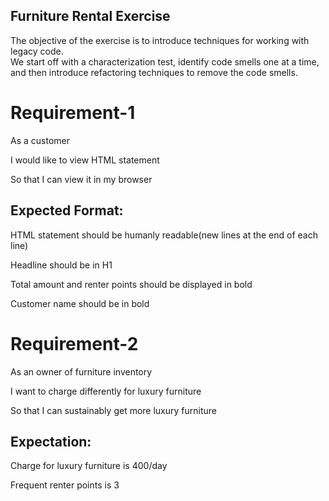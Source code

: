 ## Furniture Rental Exercise

The objective of the exercise is to introduce techniques for working with legacy code.  
We start off with a characterization test, identify code smells one at a time,  
and then introduce refactoring techniques to remove the code smells.

# Requirement-1

As a customer

I would like to view HTML statement

So that I can view it in my browser


## Expected Format:
HTML statement should be humanly readable(new lines at the end of each line)

Headline should be in H1

Total amount and renter points should be displayed in bold

Customer name should be in bold

# Requirement-2
As an owner of furniture inventory

I want to charge differently for luxury furniture

So that I can sustainably get more luxury furniture

## Expectation:
Charge for luxury furniture is 400/day

Frequent renter points is 3